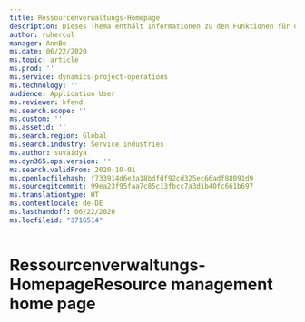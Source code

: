 ```yaml
---
title: Ressourcenverwaltungs-Homepage
description: Dieses Thema enthält Informationen zu den Funktionen für das Ressourcenmanagement in Dynamics 365 Project Vorgängen.
author: ruhercul
manager: AnnBe
ms.date: 06/22/2020
ms.topic: article
ms.prod: ''
ms.service: dynamics-project-operations
ms.technology: ''
audience: Application User
ms.reviewer: kfend
ms.search.scope: ''
ms.custom: ''
ms.assetid: ''
ms.search.region: Global
ms.search.industry: Service industries
ms.author: suvaidya
ms.dyn365.ops.version: ''
ms.search.validFrom: 2020-10-01
ms.openlocfilehash: f733914d6e3a18bdfdf92cd325ec66adf88091d9
ms.sourcegitcommit: 99ea23f95faa7c85c13fbcc7a3d1b40fc661b697
ms.translationtype: HT
ms.contentlocale: de-DE
ms.lasthandoff: 06/22/2020
ms.locfileid: "3716514"
---
```

# <a name="resource-management-home-page"></a><span data-ttu-id="d540e-103">Ressourcenverwaltungs-Homepage</span><span class="sxs-lookup"><span data-stu-id="d540e-103">Resource management home page</span></span>
